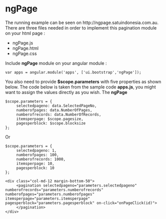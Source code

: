 # ngPage
<MTMarkdownOptions output='raw'>
The running example can be seen on http://ngpage.satuindonesia.com.au. There are three files needed in order to implement this pagination module on your html page :

* ngPage.js    
* ngPage.html
* ngPage.css


Include **ngPage** module on your angular module :

```
var apps = angular.module('apps', ['ui.bootstrap','ngPage']);
```

You also need to provide **$scope.parameters** with five properties as shown below. The code below is taken from the sample code **apps.js**, you might want to assign the values directly as you wish. The **ngPage** 

```
$scope.parameters = {
     selectedpageno: data.SelectedPageNo,
     numberofpages: data.NumberOfPages,
     numberofrecords: data.NumberOfRecords,
     itemsperpage: $scope.pagesize,
     pagesperblock: $scope.blocksize
};
```

Or

```
$scope.parameters = {
     selectedpageno: 1,
     numberofpages: 100,
     numberofrecords: 1000,
     itemsperpage: 10,
     pagesperblock: 10
};
```

```
<div class="col-md-12 margin-bottom-50">
     <pagination selectedpageno="parameters.selectedpageno" numberofrecords="parameters.numberofrecords" numberofpages="parameters.numberofpages" itemsperpage="parameters.itemsperpage" pagesperblock="parameters.pagesperblock" on-click="onPageClick(id)">
     </pagination>
</div>
```
